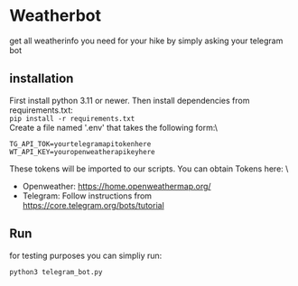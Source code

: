 # Weatherbot
get all weatherinfo you need for your hike by simply asking your telegram bot

## installation
First install python 3.11 or newer. Then install dependencies from requirements.txt:\
`pip install -r requirements.txt`\
Create a file named '.env' that takes the following form:\
```
TG_API_TOK=yourtelegramapitokenhere
WT_API_KEY=youropenweatherapikeyhere
```
These tokens will be imported to our scripts. You can obtain Tokens here: \
- Openweather: https://home.openweathermap.org/
- Telegram: Follow instructions from https://core.telegram.org/bots/tutorial


## Run
for testing purposes you can simpliy run:
```
python3 telegram_bot.py
```
